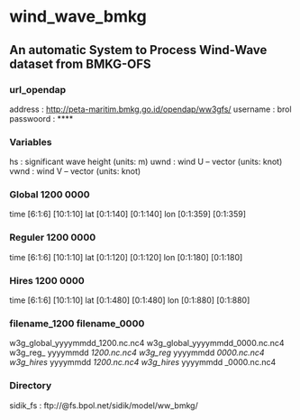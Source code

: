 # wind_wave_bmkg
## An automatic System to Process Wind-Wave dataset from BMKG-OFS

### url_opendap
address     : http://peta-maritim.bmkg.go.id/opendap/ww3gfs/
username    : brol
passwoord   : ****

### Variables
hs	  : significant wave height (units: m)
uwnd	: wind U – vector (units: knot)
vwnd	: wind V – vector (units: knot)

### Global		1200				0000
time		[6:1:6]				[10:1:10]
lat		[0:1:140]			  [0:1:140]
lon		[0:1:359]			  [0:1:359]

### Reguler		1200				0000
time		[6:1:6]				[10:1:10]
lat		[0:1:120]			  [0:1:120]
lon		[0:1:180]			  [0:1:180]	

### Hires		1200				0000
time		[6:1:6]			[10:1:10]
lat		[0:1:480]			[0:1:480]
lon		[0:1:880]			[0:1:880]

### filename_1200					              filename_0000
w3g_global_yyyymmdd_1200.nc.nc4		  w3g_global_yyyymmdd_0000.nc.nc4
w3g_reg_ yyyymmdd _1200.nc.nc4		  w3g_reg_ yyyymmdd _0000.nc.nc4
w3g_hires_ yyyymmdd _1200.nc.nc4		w3g_hires_ yyyymmdd _0000.nc.nc4

### Directory
sidik_fs : ftp://@fs.bpol.net/sidik/model/ww_bmkg/
